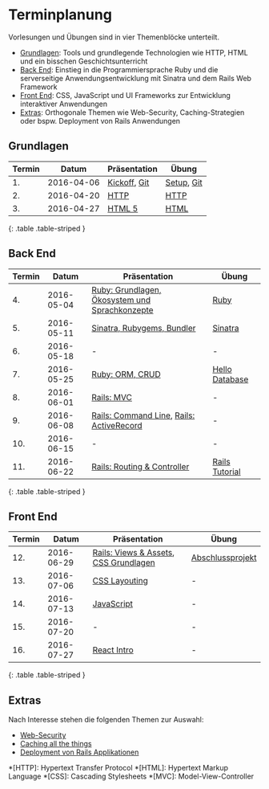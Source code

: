# Terminplanung

Vorlesungen und Übungen sind in vier Themenblöcke unterteilt.

* [Grundlagen](#grundlagen): Tools und grundlegende Technologien wie HTTP, HTML und ein bisschen Geschichtsunterricht
* [Back End](#back-end): Einstieg in die Programmiersprache Ruby und die serverseitige Anwendungsentwicklung mit Sinatra und dem Rails Web Framework
* [Front End](#front-end): CSS, JavaScript und UI Frameworks zur Entwicklung interaktiver Anwendungen
* [Extras](#extras): Orthogonale Themen wie Web-Security, Caching-Strategien oder bspw. Deployment von Rails Anwendungen


## Grundlagen

| Termin | Datum      | Präsentation                                                                  | Übung
|--------|------------|-------------------------------------------------------------------------------|-------
| 1.     | 2016-04-06 | [Kickoff](slides/01-kickoff.html), [Git](slides/02-git.html)                  | [Setup](exercises/setup/dev-env.html), [Git](exercises/setup/git.html)
| 2.     | 2016-04-20 | [HTTP](slides/03-http.html)                                                   | [HTTP](exercises/02-http.html)
| 3.     | 2016-04-27 | [HTML 5](slides/05-html5.html)                                                | [HTML](exercises/03-html.html)
{: .table .table-striped }


## Back End

| Termin | Datum      | Präsentation                                                                   | Übung
|--------|------------|--------------------------------------------------------------------------------|-------
| 4.     | 2016-05-04 | [Ruby: Grundlagen, Ökosystem und Sprachkonzepte](slides/05-ruby.html)          | [Ruby](exercises/04-ruby.html)
| 5.     | 2016-05-11 | [Sinatra, Rubygems, Bundler](slides/06-sinatra-rubygems-bundler.html)          | [Sinatra](exercises/05-hello-sinatra.html)
| 6.     | 2016-05-18 | -                                                                              | -
| 7.     | 2016-05-25 | [Ruby: ORM, CRUD](slides/07-ruby-orm-crud.html)                                | [Hello Database](exercises/06-hello-datamapper.html)
| 8.     | 2016-06-01 | [Rails: MVC](slides/08-rails-mvc.html)                                         | -
| 9.     | 2016-06-08 | [Rails: Command Line](slides/09-rails-cli.html), [Rails: ActiveRecord](slides/10-rails-activerecord.html) | -
| 10.    | 2016-06-15 | -                                                                              | -
| 11.    | 2016-06-22 | [Rails: Routing & Controller](slides/11-rails-routing-controller.html)         | [Rails Tutorial](exercises/07-rails-tutorial.html)
{: .table .table-striped }


## Front End

| Termin | Datum      | Präsentation                                                                                            | Übung
|--------|------------|---------------------------------------------------------------------------------------------------------|-------
| 12.    | 2016-06-29 | [Rails: Views & Assets](slides/12-rails-views-assets.html), [CSS Grundlagen](slides/13-css-basics.html) | [Abschlussprojekt](exercises/08-abschlussprojekt.html)
| 13.    | 2016-07-06 | [CSS Layouting](slides/14-css-layouting.html)                                                           | -
| 14.    | 2016-07-13 | [JavaScript](slides/15-javascript.html)                                                                 | -
| 15.    | 2016-07-20 | -                                                                                                       | -
| 16.    | 2016-07-27 | [React Intro](slides/16-react-intro.html)                                                               | -
{: .table .table-striped }


## Extras

Nach Interesse stehen die folgenden Themen zur Auswahl:

* [Web-Security](slides/web-security.html)
* [Caching all the things](slides/caching.html)
* [Deployment von Rails Applikationen](slides/rails-deployment.html)


*[HTTP]: Hypertext Transfer Protocol
*[HTML]: Hypertext Markup Language
*[CSS]: Cascading Stylesheets
*[MVC]: Model-View-Controller
